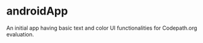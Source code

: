 # androidApp
An initial app having basic text and color UI functionalities for Codepath.org evaluation.
